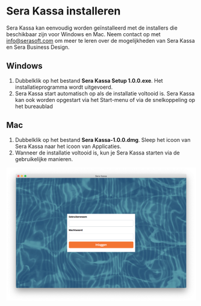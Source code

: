# Sera Kassa installeren

Sera Kassa kan eenvoudig worden geïnstalleerd met de installers die beschikbaar zijn voor Windows en Mac. Neem contact op met [info@serasoft.com](mailto:info@serasoft.com) om meer te leren over de mogelijkheden van Sera Kassa en Sera Business Design.

## Windows

1. Dubbelklik op het bestand **Sera Kassa Setup 1.0.0.exe**. Het installatieprogramma wordt uitgevoerd.
2. Sera Kassa start automatisch op als de installatie voltooid is. Sera Kassa kan ook worden opgestart via het Start-menu of via de snelkoppeling op het bureaublad

## Mac

1. Dubbelklik op het bestand **Sera Kassa-1.0.0.dmg**. Sleep het icoon van Sera Kassa naar het icoon van Applicaties.
2. Wanneer de installatie voltooid is, kun je Sera Kassa starten via de gebruikelijke manieren.

![Zo ziet her beginscherm van Sera Kassa er uit!](../.gitbook/assets/01-login.png)

